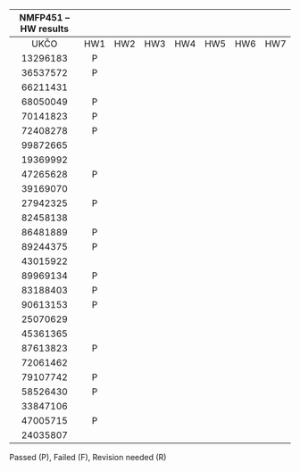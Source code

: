 |     **NMFP451 – HW results**          |                 |      |      |      |      |      |      |
|:-------------------------------------:|:---------------:|:----:|:----:|:----:|:----:|:----:|:----:|
| UKČO                                  | HW1             | HW2  | HW3  | HW4  | HW5  | HW6  | HW7  |
| 13296183                              | P               |      |      |      |      |      |      |
| 36537572                              | P               |      |      |      |      |      |      |  
| 66211431                              |                 |      |      |      |      |      |      |    
| 68050049                              | P               |      |      |      |      |      |      |      
| 70141823                              | P               |      |      |      |      |      |      |      
| 72408278                              | P               |      |      |      |      |      |      |      
| 99872665                              |                 |      |      |      |      |      |      |      
| 19369992                              |                 |      |      |      |      |      |      |      
| 47265628                              | P               |      |      |      |      |      |      |     
| 39169070                              |                 |      |      |      |      |      |      |     
| 27942325                              | P               |      |      |      |      |      |      |      
| 82458138                              |                 |      |      |      |      |      |      |      
| 86481889                              | P               |      |      |      |      |      |      |      
| 89244375                              | P               |      |      |      |      |      |      |      
| 43015922                              |                 |      |      |      |      |      |      |      
| 89969134                              | P               |      |      |      |      |      |      |      
| 83188403                              | P               |      |      |      |      |      |      |      
| 90613153                              | P               |      |      |      |      |      |      |      
| 25070629                              |                 |      |      |      |      |      |      |      
| 45361365                              |                 |      |      |      |      |      |      |      
| 87613823                              | P               |      |      |      |      |      |      |      
| 72061462                              |                 |      |      |      |      |      |      |      
| 79107742                              | P               |      |      |      |      |      |      |      
| 58526430                              | P               |      |      |      |      |      |      |      
| 33847106                              |                 |      |      |      |      |      |      |      
| 47005715                              | P               |      |      |      |      |      |      |      
| 24035807                              |                 |      |      |      |      |      |      |      

Passed (P), Failed (F), Revision needed (R)
